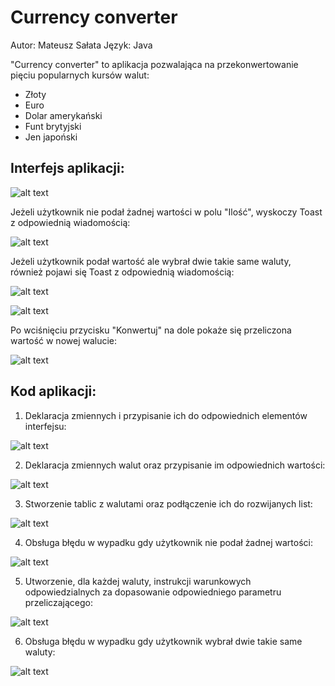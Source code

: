 # Currency converter
Autor: Mateusz Sałata
Język: Java

"Currency converter" to aplikacja pozwalająca na przekonwertowanie pięciu popularnych kursów walut:
* Złoty
* Euro
* Dolar amerykański
* Funt brytyjski
* Jen japoński

## Interfejs aplikacji: ##
![alt text](https://github.com/mateuszsalata1108/Konwerter_walut/blob/master/Screenshots/ss1.png?raw=true)

Jeżeli użytkownik nie podał żadnej wartości w polu "Ilość", wyskoczy Toast z odpowiednią wiadomością:

![alt text](https://github.com/mateuszsalata1108/Konwerter_walut/blob/master/Screenshots/ss2.png?raw=true)

Jeżeli użytkownik podał wartość ale wybrał dwie takie same waluty, również pojawi się Toast z odpowiednią wiadomością:

![alt text](https://github.com/mateuszsalata1108/Konwerter_walut/blob/master/Screenshots/ss4.png?raw=true)

![alt text](https://github.com/mateuszsalata1108/Konwerter_walut/blob/master/Screenshots/ss5.png?raw=true)

Po wciśnięciu przycisku "Konwertuj" na dole pokaże się przeliczona wartość w nowej walucie:

![alt text](https://github.com/mateuszsalata1108/Konwerter_walut/blob/master/Screenshots/ss6.png?raw=true)

## Kod aplikacji: ##
1. Deklaracja zmiennych i przypisanie ich do odpowiednich elementów interfejsu:

![alt text](https://github.com/mateuszsalata1108/Konwerter_walut/blob/master/Screenshots/code1.png?raw=true)

2. Deklaracja zmiennych walut oraz przypisanie im odpowiednich wartości:

![alt text](https://github.com/mateuszsalata1108/Konwerter_walut/blob/master/Screenshots/code2.png?raw=true)

3. Stworzenie tablic z walutami oraz podłączenie ich do rozwijanych list:

![alt text](https://github.com/mateuszsalata1108/Konwerter_walut/blob/master/Screenshots/code3.png?raw=true)

4. Obsługa błędu w wypadku gdy użytkownik nie podał żadnej wartości:

![alt text](https://github.com/mateuszsalata1108/Konwerter_walut/blob/master/Screenshots/code4.png?raw=true)

5. Utworzenie, dla każdej waluty, instrukcji warunkowych odpowiedzialnych za dopasowanie odpowiedniego parametru przeliczającego:

![alt text](https://github.com/mateuszsalata1108/Konwerter_walut/blob/master/Screenshots/code5.png?raw=true)

6. Obsługa błędu w wypadku gdy użytkownik wybrał dwie takie same waluty:

![alt text](https://github.com/mateuszsalata1108/Konwerter_walut/blob/master/Screenshots/code6.png?raw=true)






